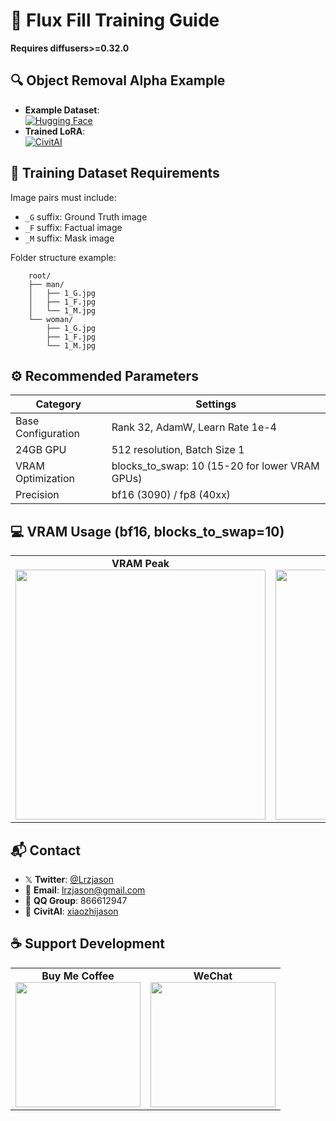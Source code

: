 # 🎨 Flux Fill Training Guide
**Requires diffusers>=0.32.0**

## 🔍 Object Removal Alpha Example
- **Example Dataset**:  
  [![Hugging Face](https://img.shields.io/badge/%F0%9F%A4%97-HuggingFace-orange)](https://huggingface.co/datasets/lrzjason/ObjectRemovalAlpha)
- **Trained LoRA**:  
  [![CivitAI](https://img.shields.io/badge/🖼️-CivitAI-blue)](https://civitai.com/models/1121321/object-removal-flux-fill)

## 📂 Training Dataset Requirements
Image pairs must include:
- `_G` suffix: Ground Truth image
- `_F` suffix: Factual image  
- `_M` suffix: Mask image

Folder structure example:
```example
    root/
    ├── man/
    │   ├── 1_G.jpg
    │   ├── 1_F.jpg
    │   └── 1_M.jpg
    └── woman/
        ├── 1_G.jpg
        ├── 1_F.jpg
        └── 1_M.jpg
```

## ⚙️ Recommended Parameters
| Category          | Settings                      |
|-------------------|-------------------------------|
| Base Configuration| Rank 32, AdamW, Learn Rate 1e-4       |
| 24GB GPU          | 512 resolution, Batch Size 1  |
| VRAM Optimization | blocks_to_swap: 10 (15-20 for lower VRAM GPUs)  | 
| Precision         | bf16 (3090) / fp8 (40xx)      |

## 💻 VRAM Usage (bf16, blocks_to_swap=10)
<div align="center">
  <table>
    <tr>
      <td align="center">
        <strong>VRAM Peak</strong><br>
        <img src="https://github.com/lrzjason/T2ITrainer/blob/main/flux_example/fill_example_peak.png" width="400">
      </td>
      <td align="center">
        <strong>VRAM Low</strong><br>
        <img src="https://github.com/lrzjason/T2ITrainer/blob/main/flux_example/fill_example_low.png" width="400">
      </td>
    </tr>
  </table>
</div>

## 📬 Contact
- 𝕏 **Twitter**: [@Lrzjason](https://twitter.com/Lrzjason)
- 📧 **Email**: [lrzjason@gmail.com](mailto:lrzjason@gmail.com)
- 💬 **QQ Group**: 866612947
- 🎨 **CivitAI**: [xiaozhijason](https://civitai.com/user/xiaozhijason)

## ☕ Support Development
<div align="center">
  <table>
    <tr>
      <td align="center">
        <strong>Buy Me Coffee</strong><br>
        <img src="https://github.com/lrzjason/Comfyui-In-Context-Lora-Utils/blob/main/image/bmc_qr.png" width="200">
      </td>
      <td align="center">
        <strong>WeChat</strong><br>
        <img src="https://github.com/lrzjason/Comfyui-In-Context-Lora-Utils/blob/main/image/wechat.jpg" width="200">
      </td>
    </tr>
  </table>
</div>

